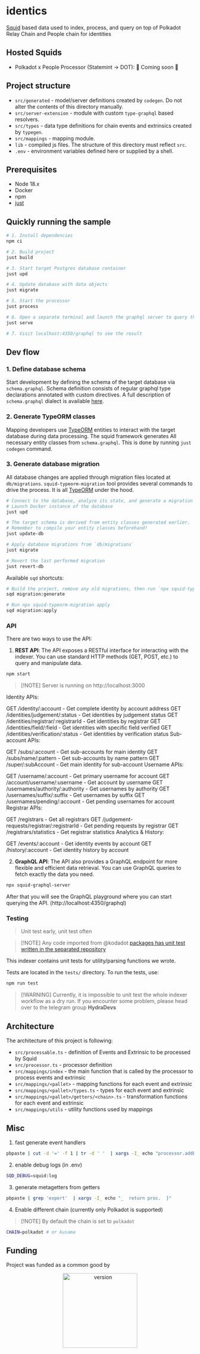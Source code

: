 # identics

[Squid](https://docs.subsquid.io) based data used to index, process, and query
on top of Polkadot Relay Chain and People chain for identities

## Hosted Squids

- Polkadot x People Processor (Statemint -> DOT): 🚧 Coming soon 🚧

## Project structure

- `src/generated` - model/server definitions created by `codegen`. Do not alter
  the contents of this directory manually.
- `src/server-extension` - module with custom `type-graphql` based resolvers.
- `src/types` - data type definitions for chain events and extrinsics created by
  `typegen`.
- `src/mappings` - mapping module.
- `lib` - compiled js files. The structure of this directory must reflect `src`.
- `.env` - environment variables defined here or supplied by a shell.

## Prerequisites

- Node 18.x
- Docker
- npm
- [just](https://github.com/casey/just)

## Quickly running the sample

```bash
# 1. Install dependencies
npm ci

# 2. Build project
just build

# 3. Start target Postgres database container
just upd

# 4. Update database with data objects
just migrate

# 5. Start the processor
just process

# 6. Open a separate terminal and launch the graphql server to query the processed data
just serve

# 7. Visit localhost:4350/graphql to see the result
```

## Dev flow

### 1. Define database schema

Start development by defining the schema of the target database via
`schema.graphql`. Schema definition consists of regular graphql type
declarations annotated with custom directives. A full description of
`schema.graphql` dialect is available
[here](https://docs.subsquid.io/schema-file).

### 2. Generate TypeORM classes

Mapping developers use [TypeORM](https://typeorm.io) entities to interact with
the target database during data processing. The squid framework generates All
necessary entity classes from `schema.graphql`. This is done by running
`just codegen` command.

### 3. Generate database migration

All database changes are applied through migration files located at
`db/migrations`. `squid-typeorm-migration` tool provides several commands to
drive the process. It is all [TypeORM](https://typeorm.io/#/migrations) under
the hood.

```bash
# Connect to the database, analyze its state, and generate a migration to match the target schema.
# Launch Docker instance of the database
just upd

# The target schema is derived from entity classes generated earlier.
# Remember to compile your entity classes beforehand!
just update-db

# Apply database migrations from `db/migrations`
just migrate

# Revert the last performed migration
just revert-db
```

Available `sqd` shortcuts:

```bash
# Build the project, remove any old migrations, then run `npx squid-typeorm-migration generate`
sqd migration:generate

# Run npx squid-typeorm-migration apply
sqd migration:apply
```

### API

There are two ways to use the API:

1. **REST API**: The API exposes a RESTful interface for interacting with the
   indexer. You can use standard HTTP methods (GET, POST, etc.) to query and
   manipulate data.

```bash
npm start
```

> [!NOTE] Server is running on http://localhost:3000


Identity APIs:

GET /identity/:account - Get complete identity by account address
GET /identities/judgement/:status - Get identities by judgement status
GET /identities/registrar/:registrarId - Get identities by registrar
GET /identities/field/:field - Get identities with specific field verified
GET /identities/verification/:status - Get identities by verification status
Sub-account APIs:

GET /subs/:account - Get sub-accounts for main identity
GET /subs/name/:pattern - Get sub-accounts by name pattern
GET /super/:subAccount - Get main identity for sub-account
Username APIs:

GET /username/:account - Get primary username for account
GET /account/username/:username - Get account by username
GET /usernames/authority/:authority - Get usernames by authority
GET /usernames/suffix/:suffix - Get usernames by suffix
GET /usernames/pending/:account - Get pending usernames for account
Registrar APIs:

GET /registrars - Get all registrars
GET /judgement-requests/registrar/:registrarId - Get pending requests by registrar
GET /registrars/statistics - Get registrar statistics
Analytics & History:

GET /events/:account - Get identity events by account
GET /history/:account - Get identity history by account


2. **GraphQL API**: The API also provides a GraphQL endpoint for more flexible
   and efficient data retrieval. You can use GraphQL queries to fetch exactly
   the data you need.

```bash
npx squid-graphql-server
```

After that you will see the GraphQL playground where you can start querying the
API. (http://localhost:4350/graphql)

### Testing

> Unit test early, unit test often

> [!NOTE] Any code imported from @kodadot
> [packages has unit test written in the separated repository](https://github.com/kodadot/packages)

This indexer contains unit tests for utility/parsing functions we wrote.

Tests are located in the `tests/` directory. To run the tests, use:

```bash
npm run test
```

> [!WARNING] Currently, it is impossible to unit test the whole indexer workflow
> as a dry run. If you encounter some problem, please head over to the telegram
> group **HydraDevs**

## Architecture

The architecture of this project is following:

- `src/processable.ts` - definition of Events and Extrinsic to be processed by
  Squid
- `src/processor.ts` - processor definition
- `src/mappings/index` - the main function that is called by the processor to
  process events and extrinsic
- `src/mappings/<pallet>` - mapping functions for each event and extrinsic
- `src/mappings/<pallet>/types.ts` - types for each event and extrinsic
- `src/mappings/<pallet>/getters/<chain>.ts` - transformation functions for each
  event and extrinsic
- `src/mappings/utils` - utility functions used by mappings

## Misc

1. fast generate event handlers

```bash
pbpaste | cut -d '=' -f 1 | tr -d ' '  | xargs -I_ echo "processor.addEventHandler(Event._, dummy);"
```

2. enable debug logs (in .env)

```bash
SQD_DEBUG=squid:log
```

3. generate metagetters from getters

```bash
pbpaste | grep 'export'  | xargs -I_ echo "_  return proc.  }"
```

4. Enable different chain (currently only Polkadot is supported)

> [!NOTE] By default the chain is set to `polkadot`

```bash
CHAIN=polkadot # or kusama
```

## Funding

Project was funded as a common good by

<div align="center">
  <img width="200" alt="version" src="https://user-images.githubusercontent.com/55763425/211145923-f7ee2a57-3e63-4b7d-9674-2da9db46b2ee.png" />
</div>

